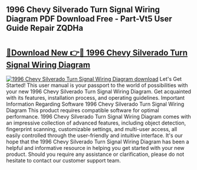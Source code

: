 ## 1996 Chevy Silverado Turn Signal Wiring Diagram PDF Download Free - Part-Vt5 User Guide Repair ZQDHa

# <h2><a href="http://dfubg8.blite.top/?on=1996+Chevy+Silverado+Turn+Signal+Wiring+Diagram">🔗Download New 👉🔴 1996 Chevy Silverado Turn Signal Wiring Diagram</a></h2>

[![1996 Chevy Silverado Turn Signal Wiring Diagram download](https://i.imgur.com/lujVjoI.png)](http://dfubg8.blite.top/?on=1996+Chevy+Silverado+Turn+Signal+Wiring+Diagram)
Let's Get Started! This user manual is your passport to the world of possibilities with your new 1996 Chevy Silverado Turn Signal Wiring Diagram. Get acquainted with its features, installation process, and operating guidelines. Important Information Regarding Software 1996 Chevy Silverado Turn Signal Wiring Diagram This product requires compatible software for optimal performance. 1996 Chevy Silverado Turn Signal Wiring Diagram comes with an impressive collection of advanced features, including object detection, fingerprint scanning, customizable settings, and multi-user access, all easily controlled through the user-friendly and intuitive interface. It's our hope that the 1996 Chevy Silverado Turn Signal Wiring Diagram has been a helpful and informative resource in helping you get started with your new product. Should you require any assistance or clarification, please do not hesitate to contact our customer support team.
